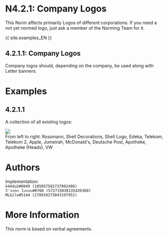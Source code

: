 # N4.2.1: Company Logos

This Norm affects primarily Logos of different corporations. If you need a not yet normed logo, just ask a member of the Norming Team for it.

{{ site.examples_EN }}

## 4.2.1.1:  Company Logos

Company logos should, depending on the company, be used along with Letter banners.
# Examples

## 4.2.1.1
A collection of all existing logos:

![](https://cdn.discordapp.com/attachments/707321226405871647/707535469226754108/2020-05-07_10.21.56.png)  
From left to right: Rossmann, Shell Decorations, Shell Logo, Edeka, Telekom, Telekom 2, Apple, Jumeirah, McDonald's, Deutsche Post, Apotheke, Apotheke (Heads), VW

# Authors

Implementation:  
`k44du2#8049 (105057582737002496)`  
`𝔇'𝔞𝔪𝔡𝔯𝔢 𝔗𝔬𝔪𝔞𝔱𝔬#0768 (572715030135439360)`  
`MLGilo#5144 (278919273043197952)`

# More Information

This norm is based on verbal agreements.